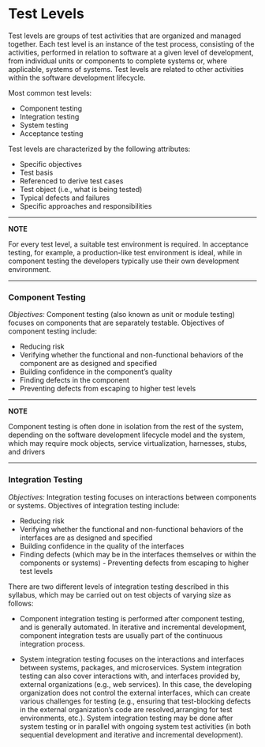 # Test Levels 

Test levels are groups of test activities that are organized and managed together. Each test level is an
instance of the test process, consisting of the activities, performed in relation to software at a given level of development, 
from individual units or components to complete systems or, where applicable, systems of systems.
Test levels are related to other activities within the software development lifecycle. 

Most common test levels:

- Component testing 
- Integration testing 
- System testing 
- Acceptance testing

Test levels are characterized by the following attributes: 

- Specific objectives 
- Test basis
- Referenced to derive test cases 
- Test object (i.e., what is being tested) 
- Typical defects and failures 
- Specific approaches and responsibilities 

---
**NOTE**

For every test level, a suitable test environment is required. In acceptance testing, for example, a
production-like test environment is ideal, while in component testing the developers typically use their
own development environment. 

---

### Component Testing 

*Objectives:* Component testing (also known as unit or module testing) focuses on components that are separately testable. Objectives of component testing include:
- Reducing risk 
- Verifying whether the functional and non-functional behaviors of the component are as designed
and specified 
- Building confidence in the component’s quality 
- Finding defects in the component 
- Preventing defects from escaping to higher test levels

---
**NOTE**

Component testing is often done in isolation from the rest of the system, depending on the software development lifecycle model and the system, which may require mock objects, service virtualization, harnesses, stubs, and drivers

---

### Integration Testing 

*Objectives:* Integration testing focuses on interactions between components or systems. Objectives of integration testing include: 
- Reducing risk 
- Verifying whether the functional and non-functional behaviors of the interfaces are as designed
and specified 
- Building confidence in the quality of the interfaces 
- Finding defects (which may be in the interfaces themselves or within the components or systems) - Preventing defects from escaping to higher test levels 

There are two different levels of integration testing described in this syllabus, which may be carried out on test objects of varying size as follows: 

- Component integration testing is performed after component testing, and is
generally automated. In iterative and incremental development, component integration tests are
usually part of the continuous integration process. 

- System integration testing focuses on the interactions and interfaces between systems,
packages, and microservices. System integration testing can also cover interactions with, and
interfaces provided by, external organizations (e.g., web services). In this case, the developing
organization does not control the external interfaces, which can create various challenges for
testing (e.g., ensuring that test-blocking defects in the external organization’s code are resolved,arranging for test environments, etc.). System integration testing may be done after system testing or in parallel with ongoing system test activities (in both sequential development and iterative and incremental development).

